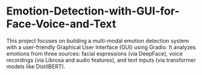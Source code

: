 # Emotion-Detection-with-GUI-for-Face-Voice-and-Text
This project focuses on building a multi-modal emotion detection system with a user-friendly Graphical User Interface (GUI) using Gradio. It analyzes emotions from three sources: facial expressions (via DeepFace), voice recordings (via Librosa and audio features), and text inputs (via transformer models like DistilBERT).
